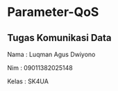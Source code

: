 # Parameter-QoS
<h2> Tugas Komunikasi Data </h2>
<p> Nama  : Luqman Agus Dwiyono </p>
<p> Nim   : 09011382025148 </p>
<p> Kelas : SK4UA </p>

